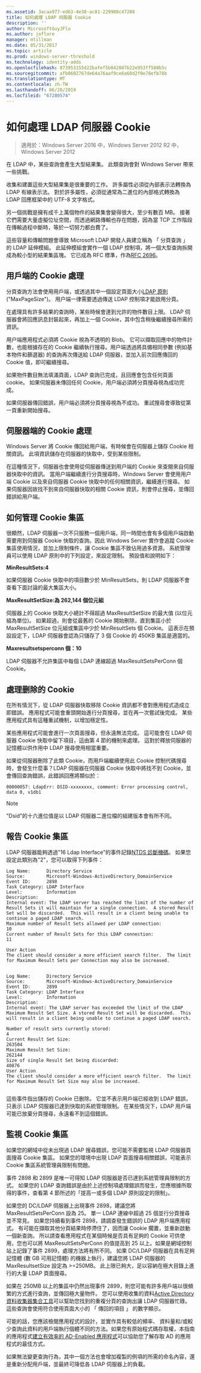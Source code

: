 ```yaml
---
ms.assetid: 3acaa977-ed63-4e38-ac81-229908c47208
title: 如何處理 LDAP 伺服器 Cookie
description: ''
author: MicrosoftGuyJFlo
ms.author: joflore
manager: mtillman
ms.date: 05/31/2017
ms.topic: article
ms.prod: windows-server-threshold
ms.technology: identity-adds
ms.openlocfilehash: 873953155d22bafef5b042887b22e953ff580b5c
ms.sourcegitcommit: afb0602767de64a76aaf9ce6a60d2f0e78efb78b
ms.translationtype: MT
ms.contentlocale: zh-TW
ms.lasthandoff: 06/20/2019
ms.locfileid: "67280574"
---
```

# <a name="how-ldap-server-cookies-are-handled"></a>如何處理 LDAP 伺服器 Cookie

>適用於：Windows Server 2016 中，Windows Server 2012 R2 中，Windows Server 2012

在 LDAP 中，某些查詢會產生大型結果集。 此類查詢會對 Windows Server 帶來一些挑戰。  
  
收集和建置這些大型結果集是很重要的工作。 許多屬性必須從內部表示法轉換為 LDAP 有線表示法。 對於許多屬性，必須從通常為二進位的內部格式轉換為 LDAP 回應框架中的 UTF-8 文字格式。  
  
另一個挑戰是擁有成千上萬個物件的結果集會變得很大，至少有數百 MB。 接著它們需要大量虛擬位址空間，而透過網路傳輸也存在問題，因為當 TCP 工作階段在傳輸過程中斷時，等於一切努力都白費了。  
  
這些容量和傳輸問題會導致 Microsoft LDAP 開發人員建立稱為 「 分頁查詢 」 的 LDAP 延伸模組。 此延伸模組會實作一個 LDAP 控制項，將一個大型查詢拆開成為較小型的結果集區塊。 它已成為 RFC 標準，作為[RFC 2696](http://www.ietf.org/rfc/rfc2696)。  
  
## <a name="cookie-handling-on-client"></a>用戶端的 Cookie 處理  
分頁查詢方法會使用用戶端，或透過其中一個設定頁面大小[LDAP 原則](https://support.microsoft.com/kb/315071/en-us)("MaxPageSize")。 用户端一律需要透過傳送 LDAP 控制項才能啟用分頁。  

  
在處理具有許多結果的查詢時，某些時候會達到允許的物件數目上限。 LDAP 伺服器會將回應訊息封裝起來，再加上一個 Cookie，其中包含稍後繼續搜尋所需的資訊。  
  
用户端應用程式必須將 Cookie 視為不透明的 Blob。 它可以擷取回應中的物件計數，也能根據存在的 Cookie 繼續執行搜尋。用户端透過將具備相同參數 (例如基本物件和篩選器) 的查詢再次傳送給 LDAP 伺服器，並加入前次回應傳回的 Cookie 值，即可繼續搜尋。  
  
如果物件數目無法填滿頁面，LDAP 查詢已完成，且回應會包含任何頁面 cookie。 如果伺服器未傳回任何 Cookie，用户端必須將分頁搜尋視為成功完成。  
  
如果伺服器傳回錯誤，用户端必須將分頁搜尋視為不成功。 重試搜尋會導致從第一頁重新開始搜尋。  
  
## <a name="server-side-cookie-handling"></a>伺服器端的 Cookie 處理  
Windows Server 將 Cookie 傳回給用户端，有時候會在伺服器上儲存 Cookie 相關資訊。 此項資訊儲存在伺服器的快取中，受到某些限制。  
  
在這種情況下，伺服器也會使用從伺服器傳送到用户端的 Cookie 來查閱來自伺服器快取中的資訊。 當用户端繼續進行分頁搜尋時，Windows Server 會使用用户端 Cookie 以及來自伺服器 Cookie 快取中的任何相關資訊，繼續進行搜尋。 如果伺服器因故找不到來自伺服器快取的相關 Cookie 資訊，則會停止搜尋，並傳回錯誤給用户端。  
  
## <a name="how-the-cookie-pool-is-managed"></a>如何管理 Cookie 集區  
很顯然，LDAP 伺服器一次不只服務一個用戶端，同一時間也會有多個用戶端啟動需要用到伺服器 Cookie 快取的查詢。因此 Windows Server 實作會追蹤 Cookie 集區使用情況，並加上限制條件，讓 Cookie 集區不致佔用過多資源。 系統管理員可以使用 LDAP 原則中的下列設定，來設定限制。 預設值和說明如下：  
  
**MinResultSets:4**  
  
如果伺服器 Cookie 快取中的項目數少於 MinResultSets，則 LDAP 伺服器不會查看下面討論的最大集區大小。  
  
**MaxResultSetSize:為 262,144 個位元組**  
  
伺服器上的 Cookie 快取大小總計不得超過 MaxResultSetSize 的最大值 (以位元組為單位)。 如果超過，則會從最舊的 Cookie 開始刪除，直到集區小於 MaxResultSetSize 位元組或集區中少於 MinResultSets 個 Cookie。 這表示在預設設定下，LDAP 伺服器會認為只儲存了 3 個 Cookie 的 450KB 集區是適當的。  
  
**Maxresultsetsperconn 個：10**  
  
LDAP 伺服器不允許集區中每個 LDAP 連線超過 MaxResultSetsPerConn 個 Cookie。  
  
## <a name="handling-deleted-cookies"></a>處理删除的 Cookie  
在所有情況下，從 LDAP 伺服器快取移除 Cookie 資訊都不會對應用程式造成立即錯誤。 應用程式可能會重頭開始進行分頁搜尋，並在再一次嘗試後完成。 某些應用程式具有這種重試機制，以增加穩定性。  
  
某些應用程式可能會進行一次頁面搜尋，但永遠無法完成。 這可能會在 LDAP 伺服器 Cookie 快取中留下項目，這由第 4 節的機制來處理。 這對於釋放伺服器的記憶體以供作用中 LDAP 搜尋使用相當重要。  
  
如果從伺服器刪除了此類 Cookie，而用戶端繼續使用此 Cookie 控制代碼搜尋時，會發生什麼事？LDAP 伺服器在伺服器 Cookie 快取中將找不到 Cookie，並會傳回查詢錯誤，此錯誤回應將類似於：  
  
```  
00000057: LdapErr: DSID-xxxxxxxx, comment: Error processing control, data 0, v1db1  
```  
  
> [!NOTE]  
> "Dsid"的十六進位值是以 LDAP 伺服器二進位檔的組建版本會有所不同。  
  
## <a name="reporting-on-the-cookie-pool"></a>報告 Cookie 集區  
LDAP 伺服器能夠透過"16 Ldap Interface"的事件記錄[NTDS 診斷機碼](https://support.microsoft.com/kb/314980/en-us)。 如果您設定此類別為"2"，您可以取得下列事件：  
  
```  
Log Name:      Directory Service  
Source:        Microsoft-Windows-ActiveDirectory_DomainService  
Event ID:      2898  
Task Category: LDAP Interface  
Level:         Information  
Description:  
Internal event: The LDAP server has reached the limit of the number of Result Sets it will maintain for a single connection.  A stored Result Set will be discarded.  This will result in a client being unable to continue a paged LDAP search.  
Maximum number of Result Sets allowed per LDAP connection:  
10  
Current number of Result Sets for this LDAP connection:  
11  
  
User Action  
The client should consider a more efficient search filter.  The limit for Maximum Result Sets per Connection may also be increased.  
  
```  
  
```  
Log Name:      Directory Service  
Source:        Microsoft-Windows-ActiveDirectory_DomainService  
Event ID:      2899  
Task Category: LDAP Interface  
Level:         Information  
Description:  
Internal event: The LDAP server has exceeded the limit of the LDAP Maximum Result Set Size. A stored Result Set will be discarded.  This will result in a client being unable to continue a paged LDAP search.   
  
Number of result sets currently stored:   
4   
Current Result Set Size:   
263504   
Maximum Result Set Size:   
262144   
Size of single Result Set being discarded:   
40876   
User Action   
The client should consider a more efficient search filter.  The limit for Maximum Result Set Size may also be increased.  
  
```  
  
這些事件指出儲存的 Cookie 已删除。 它並不表示用戶端已經收到 LDAP 錯誤，只表示 LDAP 伺服器已達到快取的系統管理限制。  在某些情況下，LDAP 用戶端可能已放棄分頁搜尋，永遠看不到這個錯誤。  
  
## <a name="monitoring-the-cookie-pool"></a>監視 Cookie 集區  
如果您的網域中從未出現過 LDAP 搜尋錯誤，您可能不需要監視 LDAP 伺服器頁面搜尋 Cookie 集區。 如果您的環境中出現 LDAP 頁面搜尋相關錯誤，可能表示 Cookie 集區系統管理員限制有問題。  
  
事件 2898 和 2899 是唯一可得知 LDAP 伺服器是否已達到系統管理員限制的方式。 如果您的 LDAP 查詢錯誤是由於上述控制項處理錯誤而發生，您應根據所取得的事件，查看第 4 節所述的「提高一或多個 LDAP 原則設定的限制」。  
  
如果您的 DC/LDAP 伺服器上出現事件 2898，建議您將 MaxResultSetsPerConn 設為 25。 單一 LDAP 連線中超過 25 個並行分頁搜尋並不常見。 如果您持續看到事件 2898，請調查發生錯誤的 LDAP 用戶端應用程式。 有可能在擷取其他分頁結果時停滯住了，因而讓 Cookie 擱置，並重新啟動一個新查詢。 所以請查看應用程式在某個時候是否具有足夠的 Cookie 可供使用，您也可以將 MaxResultSetsPerConn 的值提高到 25 以上。如果是網域控制站上記錄了事件 2899，處理方法將有所不同。 如果 DC/LDAP 伺服器在具有足夠記憶體 (數 GB 可用記憶體) 的機器上執行，建議您將 LDAP 伺服器的 MaxResultsetSize 設定為 >=250MB。 此上限已夠大，足以容納在極大目錄上進行的大量 LDAP 頁面搜尋。  
  
如果在 250MB 以上的集區中仍然出現事件 2899，則您可能有許多用戶端以很頻繁的方式進行查詢，並傳回極大量物件。 您可以使用收集的資料[Active Directory 資料收集器集合工具](http://blogs.technet.com/b/askds/archive/2010/06/08/son-of-spa-ad-data-collector-sets-in-win2008-and-beyond.aspx)可以幫助您找到的重複分頁的查詢出讓 LDAP 伺服器忙碌。 這些查詢會使用符合使用頁面大小的 「 傳回的項目 」 的數字顯示。  
  
可能的話，您應該檢閱應用程式的設計，並實作具有較低的頻率、 資料量和/或較少查詢此資料的用戶端執行個體不同的方法。如果您有原始程式碼存取權，本指南的應用程式[建立有效率的 AD-Enabled 應用程式](https://msdn.microsoft.com/library/ms808539.aspx)可以協助您了解存取 AD 的應用程式的最佳方式。  
  
如果無法變更查詢行為，其中一個方法也會增加複製的例項的所需的命名內容，還是重新分配用戶端，並最終可降低各 LDAP 伺服器上的負載。  
  


